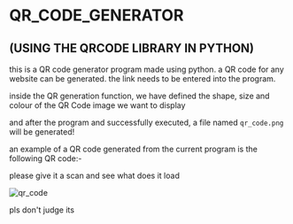 # QR_CODE_GENERATOR
## (USING THE QRCODE LIBRARY IN PYTHON)

this is a QR code generator program made using python. a QR code for any website can be generated.
the link needs to be entered into the program.

inside the QR generation function, we have defined the shape, size and colour of the QR Code image we want to display

and after the program and successfully executed, a file named `qr_code.png` will be generated!


an example of a QR code generated from the current program is the following QR code:-

please give it a scan and see what does it load

![qr_code](https://github.com/aakarsh27/QR-Code-generator/assets/71917139/160ecb64-a798-45c4-b3aa-2e5163744a5a)

pls don't judge its